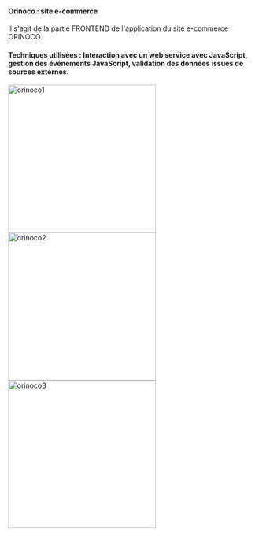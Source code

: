 #### Orinoco : site e-commerce

Il s'agit de la partie FRONTEND de l'application du site e-commerce ORINOCO

#### Techniques utilisées : Interaction avec un web service avec JavaScript, gestion des événements JavaScript, validation des données issues de sources externes.

<img width="300" alt="orinoco1" src="https://user-images.githubusercontent.com/63730777/98709076-32353300-2382-11eb-9c44-0ca97deea66d.png">
<img width="300" alt="orinoco2" src="https://user-images.githubusercontent.com/63730777/98709077-32cdc980-2382-11eb-962e-6645329c200a.png">
<img width="300" alt="orinoco3" src="https://user-images.githubusercontent.com/63730777/98709070-31040600-2382-11eb-9b75-c1e5e614155e.png">
